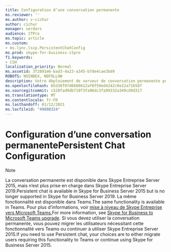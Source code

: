 ```yaml
---
title: Configuration d’une conversation permanente
ms.reviewer: ''
ms.author: v-cichur
author: cichur
manager: serdars
audience: ITPro
ms.topic: article
ms.custom:
- ms.lync.lscp.PersistentChatConfig
ms.prod: skype-for-business-itpro
f1.keywords:
- CSH
localization_priority: Normal
ms.assetid: 3f2891e6-bad3-4a23-a345-b7de4cae3bd9
ROBOTS: NOINDEX, NOFOLLOW
description: Votre déploiement de serveur de conversation permanente peut héberger plusieurs salles de conversation permanente simultanées. Les salles de conversation peuvent être organisées en un ensemble de catégories sur le serveur. Chaque salle de conversation appartient à une catégorie et hérite de certains paramètres de cette catégorie. Cette organisation crée une structure utile pour l’identification des conversations en fonction de leur objectif professionnel et simplifie la délégation de l’administration ainsi que la gestion.
ms.openlocfilehash: 65d38f07d6660612af0f59ed4242c0e22a71b58f
ms.sourcegitcommit: c528fad9db719f3fa96dc3fa99332a349cd9d317
ms.translationtype: MT
ms.contentlocale: fr-FR
ms.lasthandoff: 01/12/2021
ms.locfileid: "49808324"
---
```

# <a name="persistent-chat-configuration"></a><span data-ttu-id="d00d2-106">Configuration d’une conversation permanente</span><span class="sxs-lookup"><span data-stu-id="d00d2-106">Persistent Chat Configuration</span></span>

> [!NOTE] 
> <span data-ttu-id="d00d2-107">La conversation permanente est disponible dans Skype Entreprise Server 2015, mais n’est plus prise en charge dans Skype Entreprise Server 2019.</span><span class="sxs-lookup"><span data-stu-id="d00d2-107">Persistent chat is available in Skype for Business Server 2015 but is no longer supported in Skype for Business Server 2019.</span></span> <span data-ttu-id="d00d2-108">La même fonctionnalité est disponible dans Teams.</span><span class="sxs-lookup"><span data-stu-id="d00d2-108">The same functionality is available in Teams.</span></span> <span data-ttu-id="d00d2-109">Pour plus d’informations, voir [mise à niveau de Skype Entreprise vers Microsoft Teams.](https://docs.microsoft.com/MicrosoftTeams/upgrade-start-here)</span><span class="sxs-lookup"><span data-stu-id="d00d2-109">For more information, see [Skype for Business to Microsoft Teams upgrade](https://docs.microsoft.com/MicrosoftTeams/upgrade-start-here).</span></span> <span data-ttu-id="d00d2-110">Si vous devez utiliser la conversation permanente, vous pouvez migrer les utilisateurs nécessitant cette fonctionnalité vers Teams ou continuer à utiliser Skype Entreprise Server 2015.</span><span class="sxs-lookup"><span data-stu-id="d00d2-110">If you need to use Persistent chat, your choices are to either migrate users requiring this functionality to Teams or continue using Skype for Business Server 2015.</span></span>
